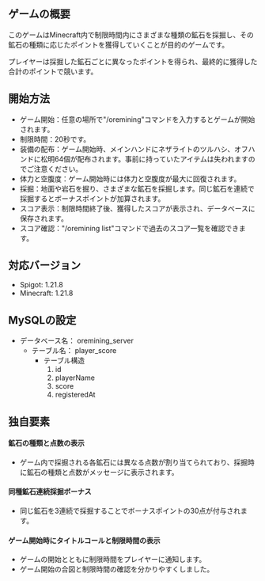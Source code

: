 ## ゲームの概要
このゲームはMinecraft内で制限時間内にさまざまな種類の鉱石を採掘し、その鉱石の種類に応じたポイントを獲得していくことが目的のゲームです。

プレイヤーは採掘した鉱石ごとに異なったポイントを得られ、最終的に獲得した合計のポイントで競います。

## 開始方法
- ゲーム開始：任意の場所で"/oremining"コマンドを入力するとゲームが開始されます。
- 制限時間：20秒です。
- 装備の配布：ゲーム開始時、メインハンドにネザライトのツルハシ、オフハンドに松明64個が配布されます。事前に持っていたアイテムは失われますのでご注意ください。
- 体力と空腹度：ゲーム開始時には体力と空腹度が最大に回復されます。
- 採掘：地面や岩石を掘り、さまざまな鉱石を採掘します。同じ鉱石を連続で採掘するとボーナスポイントが加算されます。
- スコア表示：制限時間終了後、獲得したスコアが表示され、データベースに保存されます。
- スコア確認："/oremining list"コマンドで過去のスコア一覧を確認できます。

## 対応バージョン
- Spigot: 1.21.8
- Minecraft: 1.21.8

## MySQLの設定
- データベース名： oremining_server
  - テーブル名： player_score
      - テーブル構造
        1. id
        1. playerName
        1. score
        1. registeredAt

## 独自要素
#### 鉱石の種類と点数の表示
- ゲーム内で採掘される各鉱石には異なる点数が割り当てられており、採掘時に鉱石の種類と点数がメッセージに表示されます。
#### 同種鉱石連続採掘ボーナス
- 同じ鉱石を3連続で採掘することでボーナスポイントの30点が付与されます。
#### ゲーム開始時にタイトルコールと制限時間の表示
- ゲームの開始とともに制限時間をプレイヤーに通知します。
- ゲーム開始の合図と制限時間の確認を分かりやすくしました。
